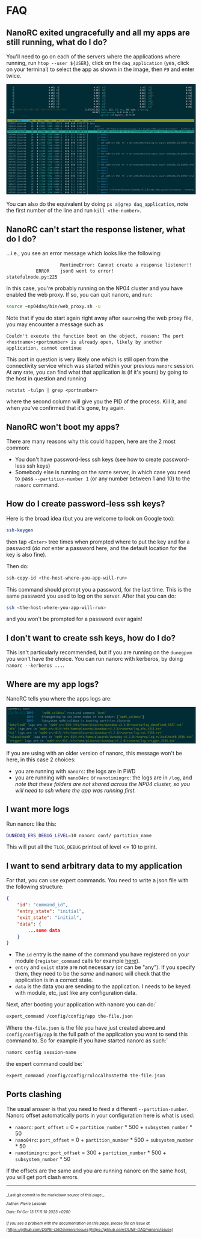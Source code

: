 # FAQ

## NanoRC exited ungracefully and all my apps are still running, what do I do?
You'll need to go on each of the servers where the applications where running, run `htop --user ${USER}`, click on the `daq_application` (yes, click on your terminal) to select the app as shown in the image, then `F9` and enter twice.

![htop](htop.png)

You can also do the equivalent by doing `ps a|grep daq_application`, note the first number of the line and run `kill <the-number>`.

## NanoRC can't start the response listener, what do I do?
...i.e., you see an error message which looks like the following:
```
                    RuntimeError: Cannot create a response listener!!
           ERROR    json0 went to error!                                                     statefulnode.py:225
```
In this case, you're probably running on the NP04 cluster and you have enabled the web proxy. If so, you can quit nanorc, and run:
```bash
source ~np04daq/bin/web_proxy.sh -u
```
Note that if you do start again right away after `source`ing the web proxy file, you may encounter a message such as
```
Couldn't execute the function boot on the object, reason: The port <hostname>:<portnumber> is already open, likely by another application, cannot continue
```
This port in question is very likely one which is still open from the connectivity service which was started within your previous `nanorc` session. At any rate, you can find what that application is (if it's yours) by going to the host in question and running
```
netstat -tulpn | grep <portnumber>
```
where the second column will give you the PID of the process. Kill it, and when you've confirmed that it's gone, try again.


## NanoRC won't boot my apps?
There are many reasons why this could happen, here are the 2 most common:
 - You don't have password-less ssh keys (see how to create password-less ssh keys)
 - Somebody else is running on the same server, in which case you need to pass `--partition-number 1` (or any number between 1 and 10) to the `nanorc` command.

## How do I create password-less ssh keys?
Here is the broad idea (but you are welcome to look on Google too):
```bash
ssh-keygen
```
then tap `<Enter>` tree times when prompted where to put the key and for a password (*do not* enter a password here, and the default location for the key is also fine).

Then do:
```bash
ssh-copy-id <the-host-where-you-app-will-run>
```

This command should prompt you a password, for the last time. This is the same password you used to log on the server. After that you can do:
```bash
ssh <the-host-where-you-app-will-run>
```
and you won't be prompted for a password ever again!

## I don't want to create ssh keys, how do I do?
This isn't particularly recommended, but if you are running on the `dunegpvm` you won't have the choice. You can run nanorc with kerberos, by doing `nanorc --kerberos ...`.

## Where are my app logs?
NanoRC tells you where the apps logs are:

![boot-logs](boot-logs.png)

If you are using with an older version of nanorc, this message won't be here, in this case 2 choices:
 - you are running with `nanorc`: the logs are in PWD
 - you are running with `nano04rc` or `nanotimingrc`: the logs are in `/log`, and *note that these folders are not shared across the NP04 cluster, so you will need to ssh where the app was running first.*

## I want more logs
Run nanorc like this:
```bash
DUNEDAQ_ERS_DEBUG_LEVEL=10 nanorc conf/ partition_name
```
This will put all the `TLOG_DEBUG` printout of level <= 10 to print.


## I want to send arbitrary data to my application
For that, you can use expert commands. You need to write a json file with the following structure:
```json
{
    "id": "command_id",
    "entry_state": "initial",
    "exit_state": "initial",
    "data": {
        ...some data
    }
}
```
- The `id` entry is the name of the command you have registered on your module (`register_command` calls for example [here](https://github.com/DUNE-DAQ/fdreadoutmodules/blob/24b728ce657842b3e06b621922a7a34229ec734c/plugins/FDDataLinkHandler.cpp#L80)).
- `entry` and `exist` state are not necessary (or can be "any"). If you specify them, they need to be the _same_ and nanorc will check that the application is in a correct state.
- `data` is the data you are sending to the application. I needs to be keyed with module, etc, just like any configuration data.

Next, after booting your application with nanorc you can do:`
```bash
expert_command /config/config/app the-file.json
```
Where `the-file.json` is the file you have just created above.and `config/config/app` is the full path of the application you want to send this command to. So for example if you have started nanorc as such:`
```bash
nanorc config session-name
```
the expert command could be:`
```bash
expert_command /config/config/rulocalhosteth0 the-file.json
```

## Ports clashing
The usual answer is that you need to feed a different `--partition-number`. Nanorc offset automatically ports in your configuration here is what is used:
- `nanorc`: `port_offset` = 0 + `partition_number` * 500 + `subsystem_number` * 50
- `nano04rc`: `port_offset` = 0 + `partition_number` * 500 + `subsystem_number` * 50
- `nanotimingrc`: `port_offset` = 300 + `partition_number` * 500 + `subsystem_number` * 50

If the offsets are the same and you are running nanorc on the same host, you will get port clash errors.

-----

<font size="1">
_Last git commit to the markdown source of this page:_


_Author: Pierre Lasorak_

_Date: Fri Oct 13 17:11:10 2023 +0200_

_If you see a problem with the documentation on this page, please file an Issue at [https://github.com/DUNE-DAQ/nanorc/issues](https://github.com/DUNE-DAQ/nanorc/issues)_
</font>
